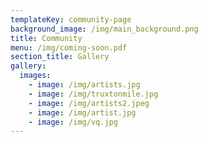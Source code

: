 ```yaml
---
templateKey: community-page
background_image: /img/main_background.png
title: Community
menu: /img/coming-soon.pdf
section_title: Gallery
gallery:
  images:
    - image: /img/artists.jpg
    - image: /img/truxtonmile.jpg
    - image: /img/artists2.jpeg
    - image: /img/artist.jpg
    - image: /img/vq.jpg
---
```


